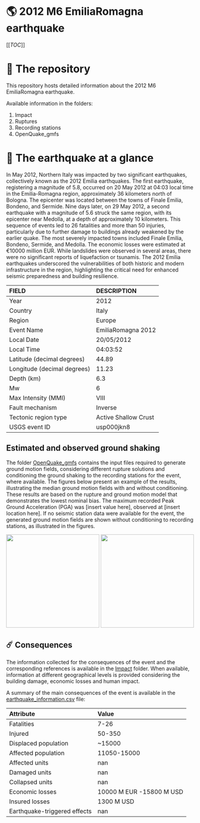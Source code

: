 # 🌎 2012 M6 EmiliaRomagna earthquake
[[_TOC_]]

# 📂 The repository

This repository hosts detailed information about the 2012 M6 EmiliaRomagna earthquake.

Available information in the folders:

1. Impact
2. Ruptures
3. Recording stations
4. OpenQuake_gmfs


# 🚀 The earthquake at a glance 

In May 2012, Northern Italy was impacted by two significant earthquakes, collectively known as the 2012 Emilia earthquakes. The first earthquake, registering a magnitude of 5.8, occurred on 20 May 2012 at 04:03 local time in the Emilia-Romagna region, approximately 36 kilometers north of Bologna. The epicenter was located between the towns of Finale Emilia, Bondeno, and Sermide. Nine days later, on 29 May 2012, a second earthquake with a magnitude of 5.6 struck the same region, with its epicenter near Medolla, at a depth of approximately 10 kilometers. This sequence of events led to 26 fatalities and more than 50 injuries, particularly due to further damage to buildings already weakened by the earlier quake. The most severely impacted towns included Finale Emilia, Bondeno, Sermide, and Medolla. The economic losses were estimated at €10000 million EUR. While landslides were observed in several areas, there were no significant reports of liquefaction or tsunamis. The 2012 Emilia earthquakes underscored the vulnerabilities of both historic and modern infrastructure in the region, highlighting the critical need for enhanced seismic preparedness and building resilience.

| FIELD | DESCRIPTION |
|:-------|:-------------|
| Year | 2012 |
| Country | Italy |
| Region | Europe |
| Event Name | EmiliaRomagna 2012 |
| Local Date | 20/05/2012 |
| Local Time | 04:03:52 |
| Latitude (decimal degrees) | 44.89 |
| Longitude (decimal degrees) | 11.23 |
| Depth (km) | 6.3 |
| Mw | 6 |
| Max Intensity (MMI) | VIII |
| Fault mechanism | Inverse |
| Tectonic region type | Active Shallow Crust |
| USGS event ID | usp000jkn8 |

## Estimated and observed ground shaking

The folder [OpenQuake_gmfs](./OpenQuake_gmfs/) contains the input files required to generate ground motion fields, considering different rupture solutions and conditioning the ground shaking to the recording stations for the event, where available. The figures below present an example of the results, illustrating the median ground motion fields with and without conditioning. These results are based on the rupture and ground motion model that demonstrates the lowest nominal bias. The maximum recorded Peak Ground Acceleration (PGA) was [insert value here], observed at [insert location here]. If no seismic station data were available for the event, the generated ground motion fields are shown without conditioning to recording stations, as illustrated in the figures.

<img src="./20120520_M5.8_EmiliaRomagna/4_OpenQuake_gmfs/median_gmf_stations_none.png" height="250">
<img src="./20120520_M5.8_EmiliaRomagna/4_OpenQuake_gmfs/median_gmf_stations_seismic.png" height="250">

## ☄️ Consequences

The information collected for the consequences of the event and the corresponding references is available in the [Impact](./Impact) folder. When available, information at different geographical levels is provided considering the building damage, economic losses and human impact.

A summary of the main consequences of the event is available in the [earthquake_information.csv](./earthquake_information.csv) file:

| Attribute | Value |
|:-------|:-------------|
| Fatalities | 7-26 |
| Injured | 50-350 |
| Displaced population | ~15000 |
| Affected population | 11050-15000 |
| Affected units | nan |
| Damaged units | nan |
| Collapsed units | nan |
| Economic losses | 10000 M EUR -15800 M USD |
| Insured losses | 1300 M USD |
| Earthquake-triggered effects | nan |